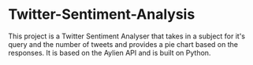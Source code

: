 # Twitter-Sentiment-Analysis
This project is a Twitter Sentiment Analyser that takes in a subject for it's query and the number of tweets and provides a pie chart based on the responses. It is based on the Aylien API and is built on Python. 
